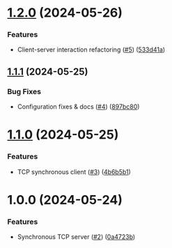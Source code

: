 # [1.2.0](https://github.com/archimed-shaman/faraway/compare/v1.1.1...v1.2.0) (2024-05-26)


### Features

* Client-server interaction refactoring ([#5](https://github.com/archimed-shaman/faraway/issues/5)) ([533d41a](https://github.com/archimed-shaman/faraway/commit/533d41af07dc60723ccc7a8f6f1f6b3ac28a06f4))

## [1.1.1](https://github.com/archimed-shaman/faraway/compare/v1.1.0...v1.1.1) (2024-05-25)


### Bug Fixes

* Configuration fixes & docs ([#4](https://github.com/archimed-shaman/faraway/issues/4)) ([897bc80](https://github.com/archimed-shaman/faraway/commit/897bc808228f6fc770f7dc24461696b33a1cbd29))

# [1.1.0](https://github.com/archimed-shaman/faraway/compare/v1.0.0...v1.1.0) (2024-05-25)


### Features

* TCP synchronous client ([#3](https://github.com/archimed-shaman/faraway/issues/3)) ([4b6b5b1](https://github.com/archimed-shaman/faraway/commit/4b6b5b1029dbabab9a66338d9766dbd5efe751a6))

# 1.0.0 (2024-05-24)


### Features

* Synchronous TCP server ([#2](https://github.com/archimed-shaman/faraway/issues/2)) ([0a4723b](https://github.com/archimed-shaman/faraway/commit/0a4723be7a1e0310d7134ce50325591cfbd7d284))
